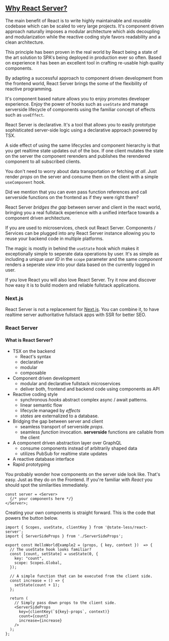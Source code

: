 ## [Why React Server?](/why)

The main benefit of React is to write highly maintainable and *reusable*  codebase which can be scaled to very large projects. It's component driven approach naturally imposes a modular architecture which aids decoupling and modularization while the reactive coding style favors readability and a clean architecture.

This principle has been proven in the real world by React being a state of the art solution to SPA's being deployed in production ever so often. Based on experience it has been an excellent tool in crafting re-usable high quality components. 

By adapting a successful approach to component driven development from the frontend world, React Server brings the some of the flexibility of reactive programming.

It's component based nature allows you to enjoy promotes developer experience. 
Enjoy the power of hooks such as  `useState` and manage serverside lifecycle of components using the familiar concept of effects such as `useEffect`.

React Server is declarative. It's a tool that allows you to easily prototype sophisticated server-side logic using a declarative approach powered by TSX.

A side effect of using the same lifecycles and component hierarchy is that you get realtime state updates out of the box. If one client mutates the state on the server the component rerenders and publishes the rerendered component to all subscribed clients.

You don't need to worry about data transportation or fetching *at all*. Just render *props* on the server and consume them on the client with a simple `useComponent` hook. 

Did we mention that you can even pass function references and call serverside functions on the frontend as if they were right there? 

React Server *bridges the gap* between server and client in the react world, bringing you a real fullstack experience with a unified interface towards a component driven architecture. 

If you are used to microservices, check out React Server. Components / Services can be plugged into any React Server instance allowing you to reuse your backend code in multiple platforms.

The magic is mostly in behind the  `useState` hook which makes it exceptionally simple to seperate data operations by user. It's as simple as including a unique *user ID* in the `scope` parameter and the same *component* renders a seperate *view* into your data based on the currently logged in user. 

If you love React you will also love React Server. Try it now and discover how easy it is to build modern and reliable fullstack applications.
### Next.js
React Server is not a replacement for [Next.js](/faq). You can combine it, to have realtime server authoritative fullstack apps with SSR for better SEO.

### React Server
#### What is React Server?
* TSX on the backend
  * React's syntax
  * declarative
  * modular
  * composable
* Component driven development
  * modular and declarative fullstack microservices
  * deliver both, frontend and backend code using components as API
* Reactive coding style
  * synchronous *hooks* abstract complex async / await patterns. 
  * linear semantic flow
  * lifecycle managed by *effects*
  * *states* are externalized to a database.
* Bridging the gap between server and client
  * seamless transport of serverside *props*. 
  * seamless *function* invocation. **serverside** functions are callable from the client
* A component driven abstraction layer over GraphQL
  * consume components instead of arbitrarily shaped data
  * utilizes PubSub for realtime state updates
* A reactive database interface
* Rapid prototyping



You probably wonder how components on the server side look like. That's easy. Just as they do on the Frontend. If you're familiar with *React* you should spot the similarities immediately.

```tsx
const server = <Server>
  {/* your components here */}
</Server>; 
```

Creating your own components is straight forward. This is the code that powers the button below.

```tsx
import { Scopes, useState, clientKey } from '@state-less/react-server';
import { ServerSideProps } from './ServerSideProps';

export const HelloWorldExample2 = (props, { key, context })  => {
  // The useState hook looks familiar?
  const [count, setState] = useState(0, {
    key: "count",
    scope: Scopes.Global,
  });

  // A simple function that can be executed from the client side.
  const increase = () => {
    setState(count + 1);
  };

  return (
    // Simply pass down props to the client side.
    <ServerSideProps
      key={clientKey(`${key}-props`, context)}
      count={count}
      increase={increase}
    />
  );
};
```
